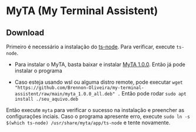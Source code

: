 # MyTA (My Terminal Assistent)


## Download
Primeiro é necessário a instalação do [ts-node](https://github.com/TypeStrong/ts-node). Para verificar, execute `ts-node`.

* Para instalar o MyTA, basta baixar e instalar [MyTA 1.0.0](https://github.com/Brennon-Oliveira/my-terminal-assistent/raw/main/myta_1.0.0_all.deb). Então já pode instalar o programa

* Caso esteja usando wsl ou alguma distro remote, pode executar `wget "https://github.com/Brennon-Oliveira/my-terminal-assistent/raw/main/myta_1.0.0_all.deb" .`
Então pode rodar `sudo apt install ./seu_aquivo.deb`

Então execute `myta` para verificar o sucesso na instalação e preencher as configurações inciais.
Caso o programa apresente erro, execute `sudo ln -s $(which ts-node) /usr/share/myta/app/ts-node` e tente novamente.
